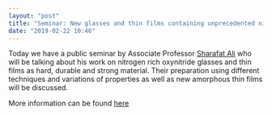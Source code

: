 ```yaml
---
layout: "post"
title: "Seminar: New glasses and thin films containing unprecedented nitrogen"
date: "2019-02-22 10:46"
---
```

Today we have a public seminar by Associate Professor [Sharafat Ali](https://lnu.se/personal/sharafat.ali/) who will be talking about his work on nitrogen rich oxynitride glasses and thin films as hard, durable and strong material. Their preparation using different techniques and variations of properties as well as new amorphous thin films will be discussed.

More information can be found [here](https://lnu.se/mot-linneuniversitetet/aktuellt/kalender/2019/new-glasses-and-thin-films-containing-unprecedented-nitrogen/)
